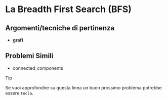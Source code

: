 # La Breadth First Search (BFS)



## Argomenti/tecniche di pertinenza

 - **grafi**
## Problemi Simili

 - connected_components

> [!TIP]
> Se vuoi approfondire su questa linea un buon prossimo problema potrebbe essere `tecla`.

